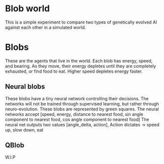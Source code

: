 # Blob world
This is a simple experiment to compare two types of genetically evolved AI against each other in a simulated world.

# Blobs
These are the agents that live in the world. Each blob has energy, speed, and bearing. As they move, their energy depletes until they are completely exhausted, or find food to eat. Higher speed depletes energy faster.

## Neural blobs
These blobs have a tiny neural network controlling their decisions. The networks will not be trained through supervised learning, but rather through neuro-evolution.
These blobs are represented by green squares.
The neural networks accept [speed, energy, distance to nearest food, sin angle component to nearest food, cos angle component to nearest food]
The neural net outputs two values [angle_delta, action], Action dictates -> speed up, slow down, eat

## QBlob
W.I.P
